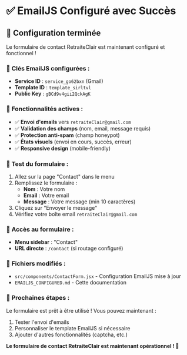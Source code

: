 # ✅ EmailJS Configuré avec Succès

## 🎉 Configuration terminée

Le formulaire de contact RetraiteClair est maintenant configuré et fonctionnel !

### 📧 **Clés EmailJS configurées :**

- **Service ID** : `service_go62bxn` (Gmail)
- **Template ID** : `template_sirltvl`
- **Public Key** : `gBCd9v4gii2QckAgK`

### 🎯 **Fonctionnalités actives :**

- ✅ **Envoi d'emails** vers `retraiteClair@gmail.com`
- ✅ **Validation des champs** (nom, email, message requis)
- ✅ **Protection anti-spam** (champ honeypot)
- ✅ **États visuels** (envoi en cours, succès, erreur)
- ✅ **Responsive design** (mobile-friendly)

### 🧪 **Test du formulaire :**

1. Allez sur la page "Contact" dans le menu
2. Remplissez le formulaire :
   - **Nom** : Votre nom
   - **Email** : Votre email
   - **Message** : Votre message (min 10 caractères)
3. Cliquez sur "Envoyer le message"
4. Vérifiez votre boîte email `retraiteClair@gmail.com`

### 📱 **Accès au formulaire :**

- **Menu sidebar** : "Contact"
- **URL directe** : `/contact` (si routage configuré)

### 🔧 **Fichiers modifiés :**

- `src/components/ContactForm.jsx` - Configuration EmailJS mise à jour
- `EMAILJS_CONFIGURED.md` - Cette documentation

### 🚀 **Prochaines étapes :**

Le formulaire est prêt à être utilisé ! Vous pouvez maintenant :
1. Tester l'envoi d'emails
2. Personnaliser le template EmailJS si nécessaire
3. Ajouter d'autres fonctionnalités (captcha, etc.)

**Le formulaire de contact RetraiteClair est maintenant opérationnel ! 🎉**
